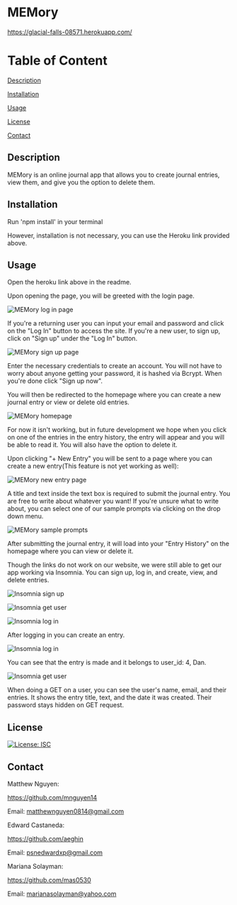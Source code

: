 # MEMory

https://glacial-falls-08571.herokuapp.com/

# Table of Content
[Description](#Description)

[Installation](#Installation)

[Usage](#Usage)

[License](#License)

[Contact](#Contact)

## Description
MEMory is an online journal app that allows you to create journal entries, view them, and give you the option to delete them.

## Installation
Run 'npm install' in your terminal

However, installation is not necessary, you can use the Heroku link provided above.

## Usage

Open the heroku link above in the readme.

Upon opening the page, you will be greeted with the login page. 

![MEMory log in page](https://i.gyazo.com/bad268ef8ee2985a051b760ba0d25376.jpg)

If you're a returning user you can input your email and password and click on the "Log In" button to access the site. If you're a new user, to sign up, click on "Sign up" under the "Log In" button.

![MEMory sign up page](https://i.gyazo.com/0f3876293b5061c360189b5a18618106.jpg)

Enter the necessary credentials to create an account. You will not have to worry about anyone getting your password, it is hashed via Bcrypt. When you're done click "Sign up now". 

You will then be redirected to the homepage where you can create a new journal entry or view or delete old entries. 

![MEMory homepage](https://i.gyazo.com/0cb64e8a6cb0bc56d33567b676e1d1b3.png)

For now it isn't working, but in future development we hope when you click on one of the entries in the entry history, the entry will appear and you will be able to read it. You will also have the option to delete it.

Upon clicking "+ New Entry" you will be sent to a page where you can create a new entry(This feature is not yet working as well):

![MEMory new entry page](https://i.gyazo.com/fd6eccb7097c1dd6f9ec3eda3741e03f.png)

A title and text inside the text box is required to submit the journal entry. You are free to write about whatever you want! If you're unsure what to write about, you can select one of our sample prompts via clicking on the drop down menu.

![MEMory sample prompts](https://i.gyazo.com/e9294038af1947ee68d65d0e1022ab28.png)

After submitting the journal entry, it will load into your "Entry History" on the homepage where you can view or delete it.

Though the links do not work on our website, we were still able to get our app working via Insomnia. You can sign up, log in, and create, view, and delete entries. 

![Insomnia sign up](https://i.gyazo.com/92a098d7f5e8e9600186a0f46d3e6815.png)

![Insomnia get user](https://i.gyazo.com/307d04222289086db8e1ee704da1bb12.png)

![Insomnia log in](https://i.gyazo.com/42356bdcb8afb7d6008aceab0ad84fa1.png)

After logging in you can create an entry.

![Insomnia log in](https://i.gyazo.com/03c8f02b2da5cb6a73c9aa21af9b1608.png)

You can see that the entry is made and it belongs to user_id: 4, Dan.

![Insomnia get user](https://i.gyazo.com/4b1a60f4be789453b136895208723df7.png)

When doing a GET on a user, you can see the user's name, email, and their entries. It shows the entry title, text, and the date it was created. Their password stays hidden on GET request.

## License
[![License: ISC](https://img.shields.io/badge/License-ISC-yellow.svg)](https://opensource.org/licenses/ISC)

## Contact
Matthew Nguyen:

https://github.com/mnguyen14

Email: matthewnguyen0814@gmail.com


Edward Castaneda:

https://github.com/aeghin

Email: psnedwardxp@gmail.com


Mariana Solayman:

https://github.com/mas0530

Email: marianasolayman@yahoo.com
